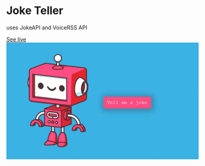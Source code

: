 # Joke Teller

uses JokeAPI and VoiceRSS API

[See live](https://olena-ageyeva.github.io/joke-teller/)
![Preview](./preview.gif)
